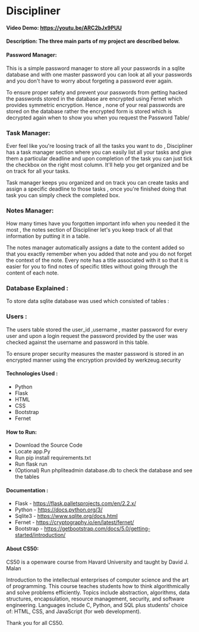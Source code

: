 # Discipliner
#### Video Demo:  <https://youtu.be/ARC2bJx9PUU>
#### Description: The three main parts of my project are described below.
#### Password Manager:
This is a simple password manager to store all your passwords in a sqlite database and with one master password you can look at all your passwords and you don't have to worry about forgeting a password ever again.

To ensure proper safety and prevent your passwords from getting hacked the passwords stored in the database are encrypted using Fernet which provides symmetric encryption. Hence , none of your real passwords are stored on the database rather the encrypted form is stored which is decrypted again when to show you when you request the Password Table/

### Task Manager:
Ever feel like you're loosing track of all the tasks you want to do , Discipliner has a task manager section where you can easily list all your tasks and give them a particular deadline and upon completion of the task you can just tick the checkbox on the right most column. It'll help you get organized and be on track for all your tasks.

Task manager keeps you organized and on track you can create tasks and assign a specific deadline to those tasks , once you're finished doing that task you can simply check the completed box.


### Notes Manager:
How many times have you forgotten important info when you needed it the most , the notes section of Discipliner let's you keep track of all that information by putting it in a table.

The notes manager automatically assigns a date to the content added so that you exactly remember when you added that note and you do not forget the context of the note.
Every note has a title associated with it so that it is easier for you to find notes of specific titles without going through the content of each note.


### Database Explained :
To store data sqlite database was used which consisted of tables :

### Users :
The users table stored the user_id ,username , master password for every user and upon a login request the password provided by the user was checked against the username and password in this table.

To ensure proper security measures the master password is stored in an encrypted manner using the encryption provided by werkzeug.security

#### Technologies Used :
 * Python
 * Flask
 * HTML
 * CSS
 * Bootstrap
 * Fernet


#### How to Run:
* Download the Source Code
* Locate app.Py
* Run pip install requirements.txt
* Run flask run
* (Optional) Run phpliteadmin database.db to check the database and see the tables


#### Documentation :
 * Flask - <https://flask.palletsprojects.com/en/2.2.x/>
 * Python - <https://docs.python.org/3/>
 * Sqlite3 - <https://www.sqlite.org/docs.html>
 * Fernet - <https://cryptography.io/en/latest/fernet/>
 * Bootstrap - <https://getbootstrap.com/docs/5.0/getting-started/introduction/>




#### About CS50:
CS50 is a openware course from Havard University and taught by David J. Malan

Introduction to the intellectual enterprises of computer science and the art of programming. This course teaches students how to think algorithmically and solve problems efficiently. Topics include abstraction, algorithms, data structures, encapsulation, resource management, security, and software engineering. Languages include C, Python, and SQL plus students’ choice of: HTML, CSS, and JavaScript (for web development).

Thank you for all CS50.

